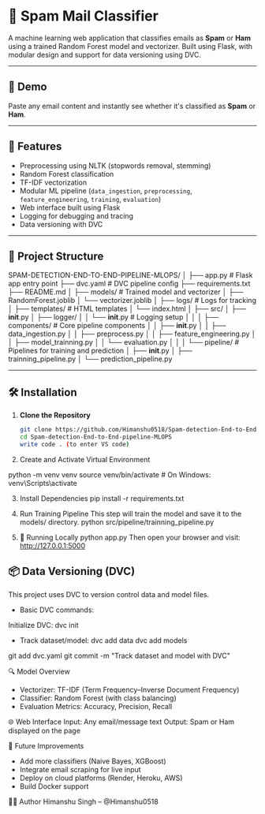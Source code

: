 # 📧 Spam Mail Classifier

A machine learning web application that classifies emails as **Spam** or **Ham** using a trained Random Forest model and vectorizer. Built using Flask, with modular design and support for data versioning using DVC.

---

## 🚀 Demo

Paste any email content and instantly see whether it's classified as **Spam** or **Ham**.

---

## 🧠 Features

- Preprocessing using NLTK (stopwords removal, stemming)
- Random Forest classification
- TF-IDF vectorization
- Modular ML pipeline (`data_ingestion`, `preprocessing`, `feature_engineering`, `training`, `evaluation`)
- Web interface built using Flask
- Logging for debugging and tracing
- Data versioning with DVC

---

## 📁 Project Structure

SPAM-DETECTION-END-TO-END-PIPELINE-MLOPS/
│
├── app.py # Flask app entry point
├── dvc.yaml # DVC pipeline config
├── requirements.txt
├── README.md
│
├── models/ # Trained model and vectorizer
│ ├── RandomForest.joblib
│ └── vectorizer.joblib
│
├── logs/ # Logs for tracking
│
├── templates/ # HTML templates
│ └── index.html
│
├── src/
│ ├── __init__.py
│ ├── logger/
│ │ └── __init__.py # Logging setup
│ │
│ ├── components/ # Core pipeline components
│ │ ├── __init__.py
│ │ ├── data_ingestion.py
│ │ ├── preprocess.py
│ │ ├── feature_engineering.py
│ │ ├── model_trainning.py
│ │ └── evaluation.py
│ │
│ └── pipeline/ # Pipelines for training and prediction
│ ├── __init__.py
│ ├── trainning_pipeline.py
│ └── prediction_pipeline.py


---

## 🛠️ Installation

1. **Clone the Repository**
   ```bash
   git clone https://github.com/Himanshu0518/Spam-detection-End-to-End-pipeline-MLOPS.git
   cd Spam-detection-End-to-End-pipeline-MLOPS
   write code . (to enter VS code)

2. Create and Activate Virtual Environment

python -m venv venv
source venv/bin/activate   # On Windows: venv\Scripts\activate

3. Install Dependencies
pip install -r requirements.txt

4. Run Training Pipeline
This step will train the model and save it to the models/ directory.
python src/pipeline/trainning_pipeline.py

5. 🧪 Running Locally
python app.py
Then open your browser and visit: http://127.0.0.1:5000

## 📦 Data Versioning (DVC)
This project uses DVC to version control data and model files.

* Basic DVC commands:

Initialize DVC:
dvc init
 
* Track dataset/model:
dvc add data
dvc add models

git add dvc.yaml
git commit -m "Track dataset and model with DVC"


🔍 Model Overview
* Vectorizer: TF-IDF (Term Frequency–Inverse Document Frequency)
* Classifier: Random Forest (with class balancing)
* Evaluation Metrics: Accuracy, Precision, Recall

🌐 Web Interface
Input: Any email/message text
Output: Spam or Ham displayed on the page

📌 Future Improvements
* Add more classifiers (Naive Bayes, XGBoost)
* Integrate email scraping for live input
* Deploy on cloud platforms (Render, Heroku, AWS)
* Build Docker support


👨‍💻 Author
Himanshu Singh – @Himanshu0518